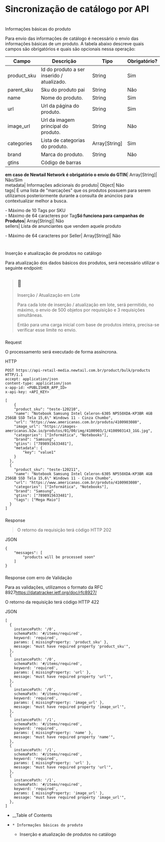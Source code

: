 

# Sincronização de catálogo por API

#

Informações básicas do produto

Para envio das informações de catálogo é necessário o envio das informações
básicas de um produto. A tabela abaixo descreve quais campos são obrigatórios
e quais são opcionais nessa operação:

Campo| Descrição| Tipo| Obrigatório?  
---|---|---|---  
product_sku| Id do produto a ser inserido / atualizado.| String| Sim  
parent_sku| Sku do produto pai| String| Não  
name| Nome do produto.| String| Sim  
url| Url da página do produto.| String| Sim  
image_url| Url da imagem principal do produto.| String| Não  
categories| Lista de categorias do produto.| Array[String]| Sim  
brand| Marca do produto.| String| Não  
gtins| Código de barras  
  
**em caso de Newtail Network é obrigatório o envio do GTIN**|  Array[String]|
Não/Sim  
metadata| Informações adicionais do produto| Object| Não  
tags| É uma lista de "marcações" que os produtos possuem para serem utilizamos
posteriormente durante a consulta de anúncios para contextualizar melhor a
busca.  
  
\- Máximo de 10 Tags por SKU  
\- Máximo de 64 caracteres por Tag**Só funciona para campanhas de Produtos**|
Array[String]| Não  
sellers| Lista de anunciantes que vendem aquele produto  
  
\- Máximo de 64 caracteres por Seller| Array[String]| Não  
  
  

#

Inserção e atualização de produtos no catálogo

Para atualização dos dados básicos dos produtos, será necessário utilizar o
seguinte endpoint:

> ## 🚧
>
> Inserção / Atualização em Lote
>
> Para cada lote de inserção / atualização em lote, será permitido, no máximo,
> o envio de 500 objetos por requisição e 3 requisições simultâneas.
>
> Então para uma carga inicial com base de produtos inteira, precisa-se
> verificar esse limite no envio.

###

Request

O processamento será executado de forma assíncrona.

HTTP

    
    
    POST https://api-retail-media.newtail.com.br/product/bulk/products HTTP/1.1
    accept: application/json
    content-type: application/json
    x-app-id: <PUBLISHER_APP_ID>
    x-api-key: <API_KEY>
    
    [
        {
        "product_sku": "teste-120210",
        "name": "Notebook Samsung Intel Celeron-6305 NP550XDA-KP3BR 4GB 256GB SSD Tela 15,6\" Windows 11 - Cinza Chumbo",
        "url": "https://www.americanas.com.br/produto/4100903080",
        "image_url": "https://images-americanas.b2w.io/produtos/01/00/img/4100903/1/4100903143_1GG.jpg",
        "categories": ["Informática", "Notebooks"],
        "brand": "Samsung",
        "gtins": ["7898915633481"],
        "metadata": {
            "key": "value1"
        }
      },
      {
        "product_sku": "teste-120211",
        "name": "Notebook Samsung Intel Celeron-6305 NP550XDA-KP3BR 4GB 256GB SSD Tela 15,6\" Windows 11 - Cinza Chumbo",
        "url": "https://www.americanas.com.br/produto/4100903080",
        "categories": ["Informática", "Notebooks"],
        "brand": "Samsung",
        "gtins": ["7898915633481"],
        "tags": ["Mega Maio"]
      }
    ]
    

###

Response

> O retorno da requisição terá código HTTP 202

JSON

    
    
    {
    	"messages": [
    		"products will be processed soon"
    	]
    }
    

###

Response com erro de Validação

Para as validações, utilizamos o formato da RFC
8927<https://datatracker.ietf.org/doc/rfc8927/>

O retorno da requisição terá código HTTP 422

JSON

    
    
    [
      {
        instancePath: '/0',
        schemaPath: '#/items/required',
        keyword: 'required',
        params: { missingProperty: 'product_sku' },
        message: "must have required property 'product_sku'",
      },
      {
        instancePath: '/0',
        schemaPath: '#/items/required',
        keyword: 'required',
        params: { missingProperty: 'url' },
        message: "must have required property 'url'",
      },
      {
        instancePath: '/0',
        schemaPath: '#/items/required',
        keyword: 'required',
        params: { missingProperty: 'image_url' },
        message: "must have required property 'image_url'",
      },
      {
        instancePath: '/1',
        schemaPath: '#/items/required',
        keyword: 'required',
        params: { missingProperty: 'name' },
        message: "must have required property 'name'",
      },
      {
        instancePath: '/1',
        schemaPath: '#/items/required',
        keyword: 'required',
        params: { missingProperty: 'url' },
        message: "must have required property 'url'",
      },
      {
        instancePath: '/1',
        schemaPath: '#/items/required',
        keyword: 'required',
        params: { missingProperty: 'image_url' },
        message: "must have required property 'image_url'",
      },
    ]
    

  * __Table of Contents
  *     * Informações básicas do produto
    * Inserção e atualização de produtos no catálogo


